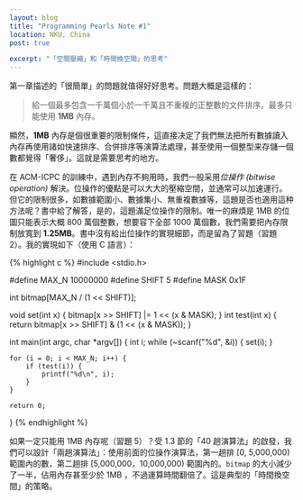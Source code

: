 ```yaml
---
layout: blog
title: "Programming Pearls Note #1"
location: NKU, China
post: true

excerpt: "「空間壓縮」和「時間換空間」的思考"
---
```


第一章描述的「很簡單」的問題就值得好好思考。問題大概是這樣的：

> 給一個最多包含一千萬個小於一千萬且不重複的正整數的文件排序。最多只能使用 **1MB** 內存。

顯然，**1MB** 內存是個很重要的限制條件，這直接决定了我們無法把所有數據讀入內存再使用諸如快速排序、合併排序等演算法處理，甚至使用一個整型来存儲一個數都覺得「奢侈」。這就是需要思考的地方。

在 ACM-ICPC 的訓練中，遇到內存不夠用時，我們一般采用*位操作 (bitwise operation)* 解決。位操作的優點是可以大大的壓縮空間，並通常可以加速運行。但它的限制很多，如數據範圍小、數據集小、無重複數據等，這題是否也適用這种方法呢？書中給了解答，是的，這題滿足位操作的限制。唯一的麻煩是 1MB 的位圖只能表示大概 800 萬個整數，想要容下全部 1000 萬個數，我們需要把內存限制放寬到 **1.25MB**。書中沒有給出位操作的實現細節，而是留為了習題（習題 2）。我的實現如下（使用 C 語言）：

{% highlight c %}
#include <stdio.h>

#define MAX_N	10000000
#define SHIFT	5
#define MASK	0x1F

int bitmap[MAX_N / (1 << SHIFT)];

void set(int x) { bitmap[x >> SHIFT] |= 1 << (x & MASK); }
int test(int x) { return bitmap[x >> SHIFT] & (1 << (x & MASK)); }

int main(int argc, char *argv[])
{
    int i;
    while (~scanf("%d", &i)) {
        set(i);
    }

    for (i = 0; i < MAX_N; i++) {
        if (test(i)) {
            printf("%d\n", i);
        }
    }

    return 0;
}
{% endhighlight %}

如果一定只能用 1MB 內存呢（習題 5）？受 1.3 節的「40 趟演算法」的啟發，我們可以設計「兩趟演算法」：使用前面的位操作演算法，第一趟排 \[0, 5,000,000) 範圍內的數，第二趟排 \[5,000,000，10,000,000) 範圍內的。`bitmap` 的大小減少了一半，佔用內存甚至少於 1MB ，不過運算時間翻倍了。這是典型的「時間換空間」的策略。
